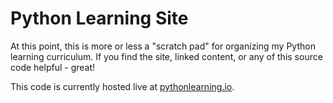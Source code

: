 # Python Learning Site
At this point, this is more or less a "scratch pad" for organizing my Python learning curriculum. If you find the site, linked content, or any of this source code helpful - great!


This code is currently hosted live at [pythonlearning.io](https://pythonlearning.io/).

